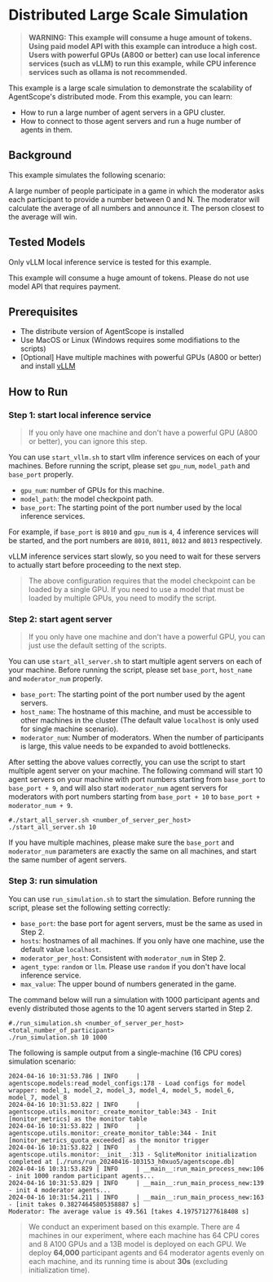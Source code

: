 # Distributed Large Scale Simulation

> **WARNING:**
> **This example will consume a huge amount of tokens.**
> **Using paid model API with this example can introduce a high cost.**
> **Users with powerful GPUs (A800 or better) can use local inference services (such as vLLM) to run this example,**
> **while CPU inference services such as ollama is not recommended.**

This example is a large scale simulation to demonstrate the scalability of AgentScope's distributed mode. From this example, you can learn:

- How to run a large number of agent servers in a GPU cluster.
- How to connect to those agent servers and run a huge number of agents in them.

## Background

This example simulates the following scenario:

A large number of people participate in a game in which the moderator asks each participant to provide a number between 0 and N. The moderator will calculate the average of all numbers and announce it. The person closest to the average will win.

## Tested Models

Only vLLM local inference service is tested for this example.

This example will consume a huge amount of tokens. Please do not use model API that requires payment.

## Prerequisites

- The distribute version of AgentScope is installed
- Use MacOS or Linux (Windows requires some modifiations to the scripts)
- [Optional] Have multiple machines with powerful GPUs (A800 or better) and install [vLLM](https://github.com/vllm-project/vllm)

## How to Run

### Step 1: start local inference service

> If you only have one machine and don't have a powerful GPU (A800 or better), you can ignore this step.

You can use `start_vllm.sh` to start vllm inference services on each of your machines.
Before running the script, please set `gpu_num`, `model_path` and `base_port` properly.

- `gpu_num`: number of GPUs for this machine.
- `model_path`: the model checkpoint path.
- `base_port`: The starting point of the port number used by the local inference services.

For example, if `base_port` is `8010` and `gpu_num` is `4`, 4 inference services will be started, and the port numbers are `8010`, `8011`, `8012` and `8013` respectively.

vLLM inference services start slowly, so you need to wait for these servers to actually start before proceeding to the next step.

> The above configuration requires that the model checkpoint can be loaded by a single GPU.
> If you need to use a model that must be loaded by multiple GPUs, you need to modify the script.

### Step 2: start agent server

> If you only have one machine and don't have a powerful GPU, you can just use the default setting of the scripts.

You can use `start_all_server.sh` to start multiple agent servers on each of your machine.
Before running the script, please set `base_port`, `host_name` and `moderator_num` properly.

- `base_port`: The starting point of the port number used by the agent servers.
- `host_name`: The hostname of this machine, and must be accessible to other machines in the cluster (The default value `localhost` is only used for single machine scenario).
- `moderator_num`: Number of moderators. When the number of participants is large, this value needs to be expanded to avoid bottlenecks.

After setting the above values correctly, you can use the script to start multiple agent server on your machine. The following command will start 10 agent servers on your machine with port numbers starting from `base_port` to `base_port + 9`, and will also start `moderator_num` agent servers for moderators with port numbers starting from `base_port + 10` to `base_port + moderator_num + 9`.

```shell
#./start_all_server.sh <number_of_server_per_host>
./start_all_server.sh 10
```

If you have multiple machines, please make sure the `base_port` and `moderator_num` parameters are exactly the same on all machines, and start the same number of agent servers.

### Step 3: run simulation

You can use `run_simulation.sh` to start the simulation.
Before running the script, please set the following setting correctly:

- `base_port`: the base port for agent servers, must be the same as used in Step 2.
- `hosts`: hostnames of all machines. If you only have one machine, use the default value `localhost`.
- `moderator_per_host`: Consistent with `moderator_num` in Step 2.
- `agent_type`: `random` or `llm`. Please use `random` if you don't have local inference service.
- `max_value`: The upper bound of numbers generated in the game.

The command below will run a simulation with 1000 participant agents and evenly distributed those agents to the 10 agent servers started in Step 2.

```shell
#./run_simulation.sh <number_of_server_per_host> <total_number_of_participant>
./run_simulation.sh 10 1000
```

The following is sample output from a single-machine (16 CPU cores) simulation scenario:

```log
2024-04-16 10:31:53.786 | INFO     | agentscope.models:read_model_configs:178 - Load configs for model wrapper: model_1, model_2, model_3, model_4, model_5, model_6, model_7, model_8
2024-04-16 10:31:53.822 | INFO     | agentscope.utils.monitor:_create_monitor_table:343 - Init [monitor_metrics] as the monitor table
2024-04-16 10:31:53.822 | INFO     | agentscope.utils.monitor:_create_monitor_table:344 - Init [monitor_metrics_quota_exceeded] as the monitor trigger
2024-04-16 10:31:53.822 | INFO     | agentscope.utils.monitor:__init__:313 - SqliteMonitor initialization completed at [./runs/run_20240416-103153_h0xuo5/agentscope.db]
2024-04-16 10:31:53.829 | INFO     | __main__:run_main_process_new:106 - init 1000 random participant agents...
2024-04-16 10:31:53.829 | INFO     | __main__:run_main_process_new:139 - init 4 moderator agents...
2024-04-16 10:31:54.211 | INFO     | __main__:run_main_process_new:163 - [init takes 0.38274645805358887 s]
Moderator: The average value is 49.561 [takes 4.197571277618408 s]
```

> We conduct an experiment based on this example.
> There are 4 machines in our experiment, where each machine has 64 CPU cores and 8 A100 GPUs and a 13B model is deployed on each GPU.
> We deploy **64,000** participant agents and 64 moderator agents evenly on each machine, and its running time is about **30s** (excluding initialization time).
